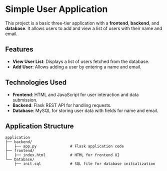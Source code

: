 # Simple User Application

This project is a basic three-tier application with a **frontend**, **backend**, and **database**. It allows users to add and view a list of users with their name and email.

## Features

- **View User List**: Displays a list of users fetched from the database.
- **Add User**: Allows adding a user by entering a name and email.

## Technologies Used

- **Frontend**: HTML and JavaScript for user interaction and data submission.
- **Backend**: Flask REST API for handling requests.
- **Database**: MySQL for storing user data with fields for name and email.

## Application Structure

```plaintext
application
├── backend/
│   ├── app.py               # Flask application code
├── frontend/
│   ├── index.html           # HTML for frontend UI
└── Database/
    ├── init.sql             # SQL file for database initialization
